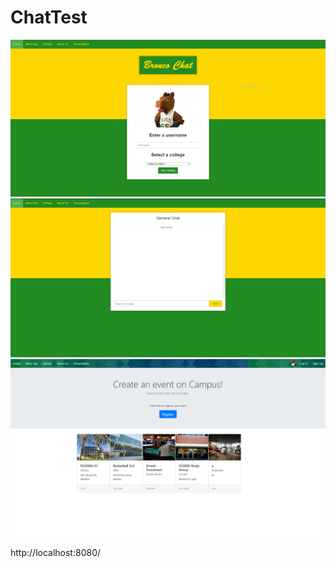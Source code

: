 # ChatTest

![App Screenshot](screenshots/Capture.PNG)
![App Screenshot](screenshots/Capture2.PNG)
![App Screenshot](screenshots/Capture3.PNG)


http://localhost:8080/